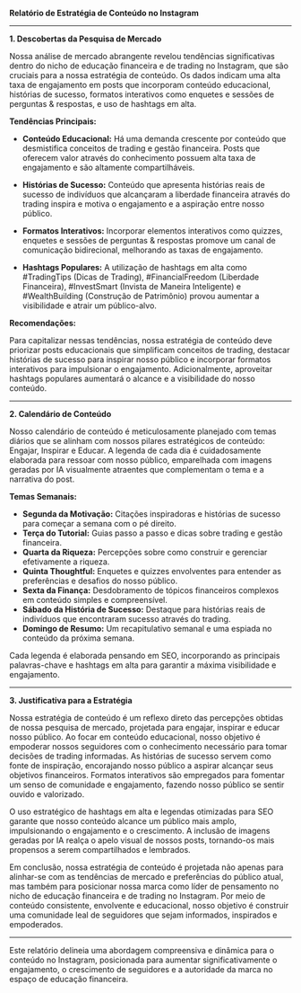 **Relatório de Estratégia de Conteúdo no Instagram**

---

**1. Descobertas da Pesquisa de Mercado**

Nossa análise de mercado abrangente revelou tendências significativas dentro do nicho de educação financeira e de trading no Instagram, que são cruciais para a nossa estratégia de conteúdo. Os dados indicam uma alta taxa de engajamento em posts que incorporam conteúdo educacional, histórias de sucesso, formatos interativos como enquetes e sessões de perguntas & respostas, e uso de hashtags em alta.

**Tendências Principais:**

- **Conteúdo Educacional:** Há uma demanda crescente por conteúdo que desmistifica conceitos de trading e gestão financeira. Posts que oferecem valor através do conhecimento possuem alta taxa de engajamento e são altamente compartilháveis.
  
- **Histórias de Sucesso:** Conteúdo que apresenta histórias reais de sucesso de indivíduos que alcançaram a liberdade financeira através do trading inspira e motiva o engajamento e a aspiração entre nosso público.

- **Formatos Interativos:** Incorporar elementos interativos como quizzes, enquetes e sessões de perguntas & respostas promove um canal de comunicação bidirecional, melhorando as taxas de engajamento.

- **Hashtags Populares:** A utilização de hashtags em alta como #TradingTips (Dicas de Trading), #FinancialFreedom (Liberdade Financeira), #InvestSmart (Invista de Maneira Inteligente) e #WealthBuilding (Construção de Patrimônio) provou aumentar a visibilidade e atrair um público-alvo.

**Recomendações:**

Para capitalizar nessas tendências, nossa estratégia de conteúdo deve priorizar posts educacionais que simplificam conceitos de trading, destacar histórias de sucesso para inspirar nosso público e incorporar formatos interativos para impulsionar o engajamento. Adicionalmente, aproveitar hashtags populares aumentará o alcance e a visibilidade do nosso conteúdo.

---

**2. Calendário de Conteúdo**

Nosso calendário de conteúdo é meticulosamente planejado com temas diários que se alinham com nossos pilares estratégicos de conteúdo: Engajar, Inspirar e Educar. A legenda de cada dia é cuidadosamente elaborada para ressoar com nosso público, emparelhada com imagens geradas por IA visualmente atraentes que complementam o tema e a narrativa do post.

**Temas Semanais:**

- **Segunda da Motivação:** Citações inspiradoras e histórias de sucesso para começar a semana com o pé direito.
- **Terça do Tutorial:** Guias passo a passo e dicas sobre trading e gestão financeira.
- **Quarta da Riqueza:** Percepções sobre como construir e gerenciar efetivamente a riqueza.
- **Quinta Thoughtful:** Enquetes e quizzes envolventes para entender as preferências e desafios do nosso público.
- **Sexta da Finança:** Desdobramento de tópicos financeiros complexos em conteúdo simples e compreensível.
- **Sábado da História de Sucesso:** Destaque para histórias reais de indivíduos que encontraram sucesso através do trading.
- **Domingo de Resumo:** Um recapitulativo semanal e uma espiada no conteúdo da próxima semana.

Cada legenda é elaborada pensando em SEO, incorporando as principais palavras-chave e hashtags em alta para garantir a máxima visibilidade e engajamento.

---

**3. Justificativa para a Estratégia**

Nossa estratégia de conteúdo é um reflexo direto das percepções obtidas de nossa pesquisa de mercado, projetada para engajar, inspirar e educar nosso público. Ao focar em conteúdo educacional, nosso objetivo é empoderar nossos seguidores com o conhecimento necessário para tomar decisões de trading informadas. As histórias de sucesso servem como fonte de inspiração, encorajando nosso público a aspirar alcançar seus objetivos financeiros. Formatos interativos são empregados para fomentar um senso de comunidade e engajamento, fazendo nosso público se sentir ouvido e valorizado.

O uso estratégico de hashtags em alta e legendas otimizadas para SEO garante que nosso conteúdo alcance um público mais amplo, impulsionando o engajamento e o crescimento. A inclusão de imagens geradas por IA realça o apelo visual de nossos posts, tornando-os mais propensos a serem compartilhados e lembrados.

Em conclusão, nossa estratégia de conteúdo é projetada não apenas para alinhar-se com as tendências de mercado e preferências do público atual, mas também para posicionar nossa marca como líder de pensamento no nicho de educação financeira e de trading no Instagram. Por meio de conteúdo consistente, envolvente e educacional, nosso objetivo é construir uma comunidade leal de seguidores que sejam informados, inspirados e empoderados.

---

Este relatório delineia uma abordagem compreensiva e dinâmica para o conteúdo no Instagram, posicionada para aumentar significativamente o engajamento, o crescimento de seguidores e a autoridade da marca no espaço de educação financeira.